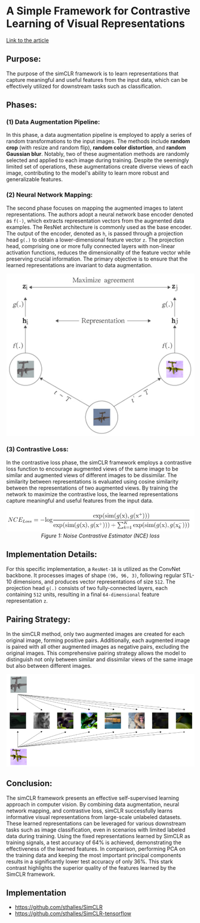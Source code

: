 # A Simple Framework for Contrastive Learning of Visual Representations

[Link to the article](https://arxiv.org/abs/2002.05709)

## Purpose: 
The purpose of the simCLR framework is to learn representations that capture meaningful and useful features from the input data, which can be effectively utilized for downstream tasks such as classification.

## Phases:
### (1) Data Augmentation Pipeline:
In this phase, a data augmentation pipeline is employed to apply a series of random transformations to the input images. The methods include **random crop** (with resize and random flip), **random color distortion**, and **random Gaussian blur**. Notably, two of these augmentation methods are randomly selected and applied to each image during training. Despite the seemingly limited set of operations, these augmentations create diverse views of each image, contributing to the model's ability to learn more robust and generalizable features.

### (2) Neural Network Mapping:
The second phase focuses on mapping the augmented images to latent representations. The authors adopt a neural network base encoder denoted as `f(·)`, which extracts representation vectors from the augmented data examples. The ResNet architecture is commonly used as the base encoder. The output of the encoder, denoted as `h`, is passed through a projection head `g(.)` to obtain a lower-dimensional feature vector `z`. The projection head, comprising one or more fully connected layers with non-linear activation functions, reduces the dimensionality of the feature vector while preserving crucial information. The primary objective is to ensure that the learned representations are invariant to data augmentation.
<p align="center">
  <img src="https://github.com/farkoo/AbstractVault/blob/master/2.jpg">
  <be>
</p>

### (3) Contrastive Loss:
In the contrastive loss phase, the simCLR framework employs a contrastive loss function to encourage augmented views of the same image to be similar and augmented views of different images to be dissimilar. The similarity between representations is evaluated using cosine similarity between the representations of two augmented views. By training the network to maximize the contrastive loss, the learned representations capture meaningful and useful features from the input data.
<p align="center">
  <img src="https://github.com/farkoo/AbstractVault/blob/master/1.jpg" alt="Noise Contrastive Estimator (NCE) loss">
  <br>
  <em>Figure 1: Noise Contrastive Estimator (NCE) loss</em>
</p>

## Implementation Details:
For this specific implementation, a `ResNet-18` is utilized as the ConvNet backbone. It processes images of shape `(96, 96, 3)`, following regular STL-10 dimensions, and produces vector representations of size `512`. The projection head `g(.)` consists of two fully-connected layers, each containing `512` units, resulting in a final `64-dimensional` feature representation `z`.

## Pairing Strategy:
In the simCLR method, only two augmented images are created for each original image, forming positive pairs. Additionally, each augmented image is paired with all other augmented images as negative pairs, excluding the original images. This comprehensive pairing strategy allows the model to distinguish not only between similar and dissimilar views of the same image but also between different images.
<p align="center">
  <img src="https://github.com/farkoo/AbstractVault/blob/master/3.jpg">
  <be>
</p>
    
## Conclusion:
The simCLR framework presents an effective self-supervised learning approach in computer vision. By combining data augmentation, neural network mapping, and contrastive loss, simCLR successfully learns informative visual representations from large-scale unlabeled datasets. These learned representations can be leveraged for various downstream tasks such as image classification, even in scenarios with limited labeled data during training.
Using the fixed representations learned by SimCLR as training signals, a test accuracy of 64% is achieved, demonstrating the effectiveness of the learned features. In comparison, performing PCA on the training data and keeping the most important principal components results in a significantly lower test accuracy of only 36%. This stark contrast highlights the superior quality of the features learned by the SimCLR framework.

## Implementation
* https://github.com/sthalles/SimCLR
* https://github.com/sthalles/SimCLR-tensorflow
